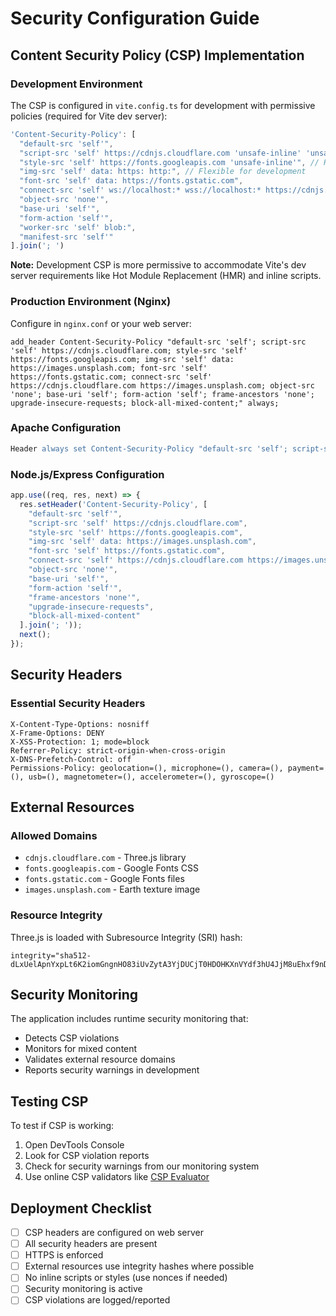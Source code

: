 # Security Configuration Guide

## Content Security Policy (CSP) Implementation

### Development Environment
The CSP is configured in `vite.config.ts` for development with permissive policies (required for Vite dev server):

```typescript
'Content-Security-Policy': [
  "default-src 'self'",
  "script-src 'self' https://cdnjs.cloudflare.com 'unsafe-inline' 'unsafe-eval'", // Vite needs these
  "style-src 'self' https://fonts.googleapis.com 'unsafe-inline'", // HMR and dev styles
  "img-src 'self' data: https: http:", // Flexible for development
  "font-src 'self' data: https://fonts.gstatic.com",
  "connect-src 'self' ws://localhost:* wss://localhost:* https://cdnjs.cloudflare.com https://images.unsplash.com", // WebSocket for HMR
  "object-src 'none'",
  "base-uri 'self'",
  "form-action 'self'",
  "worker-src 'self' blob:",
  "manifest-src 'self'"
].join('; ')
```

**Note:** Development CSP is more permissive to accommodate Vite's dev server requirements like Hot Module Replacement (HMR) and inline scripts.

### Production Environment (Nginx)
Configure in `nginx.conf` or your web server:

```nginx
add_header Content-Security-Policy "default-src 'self'; script-src 'self' https://cdnjs.cloudflare.com; style-src 'self' https://fonts.googleapis.com; img-src 'self' data: https://images.unsplash.com; font-src 'self' https://fonts.gstatic.com; connect-src 'self' https://cdnjs.cloudflare.com https://images.unsplash.com; object-src 'none'; base-uri 'self'; form-action 'self'; frame-ancestors 'none'; upgrade-insecure-requests; block-all-mixed-content;" always;
```

### Apache Configuration
```apache
Header always set Content-Security-Policy "default-src 'self'; script-src 'self' https://cdnjs.cloudflare.com; style-src 'self' https://fonts.googleapis.com; img-src 'self' data: https://images.unsplash.com; font-src 'self' https://fonts.gstatic.com; connect-src 'self' https://cdnjs.cloudflare.com https://images.unsplash.com; object-src 'none'; base-uri 'self'; form-action 'self'; frame-ancestors 'none'; upgrade-insecure-requests; block-all-mixed-content;"
```

### Node.js/Express Configuration
```javascript
app.use((req, res, next) => {
  res.setHeader('Content-Security-Policy', [
    "default-src 'self'",
    "script-src 'self' https://cdnjs.cloudflare.com",
    "style-src 'self' https://fonts.googleapis.com",
    "img-src 'self' data: https://images.unsplash.com",
    "font-src 'self' https://fonts.gstatic.com",
    "connect-src 'self' https://cdnjs.cloudflare.com https://images.unsplash.com",
    "object-src 'none'",
    "base-uri 'self'",
    "form-action 'self'",
    "frame-ancestors 'none'",
    "upgrade-insecure-requests",
    "block-all-mixed-content"
  ].join('; '));
  next();
});
```

## Security Headers

### Essential Security Headers
```
X-Content-Type-Options: nosniff
X-Frame-Options: DENY
X-XSS-Protection: 1; mode=block
Referrer-Policy: strict-origin-when-cross-origin
X-DNS-Prefetch-Control: off
Permissions-Policy: geolocation=(), microphone=(), camera=(), payment=(), usb=(), magnetometer=(), accelerometer=(), gyroscope=()
```

## External Resources

### Allowed Domains
- `cdnjs.cloudflare.com` - Three.js library
- `fonts.googleapis.com` - Google Fonts CSS
- `fonts.gstatic.com` - Google Fonts files
- `images.unsplash.com` - Earth texture image

### Resource Integrity
Three.js is loaded with Subresource Integrity (SRI) hash:
```
integrity="sha512-dLxUelApnYxpLt6K2iomGngnHO83iUvZytA3YjDUCjT0HDOHKXnVYdf3hU4JjM8uEhxf9nD1/ey98U3t2vZ0qQ=="
```

## Security Monitoring

The application includes runtime security monitoring that:
- Detects CSP violations
- Monitors for mixed content
- Validates external resource domains
- Reports security warnings in development

## Testing CSP

To test if CSP is working:

1. Open DevTools Console
2. Look for CSP violation reports
3. Check for security warnings from our monitoring system
4. Use online CSP validators like [CSP Evaluator](https://csp-evaluator.withgoogle.com/)

## Deployment Checklist

- [ ] CSP headers are configured on web server
- [ ] All security headers are present
- [ ] HTTPS is enforced
- [ ] External resources use integrity hashes where possible
- [ ] No inline scripts or styles (use nonces if needed)
- [ ] Security monitoring is active
- [ ] CSP violations are logged/reported
